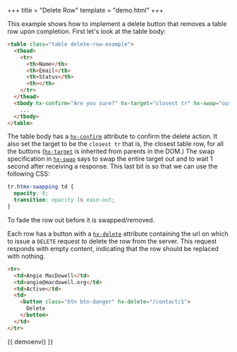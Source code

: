 +++
title = "Delete Row"
template = "demo.html"
+++

This example shows how to implement a delete button that removes a table row upon completion.  First let's look at the
table body:

```html
<table class="table delete-row-example">
  <thead>
    <tr>
      <th>Name</th>
      <th>Email</th>
      <th>Status</th>
      <th></th>
    </tr>
  </thead>
  <tbody hx-confirm="Are you sure?" hx-target="closest tr" hx-swap="outerHTML swap:1s">
    ...
  </tbody>
</table>
```

The table body has a [`hx-confirm`](/attributes/hx-confirm) attribute to confirm the delete action.  It also
set the target to be the `closest tr` that is, the closest table row, for all the buttons ([`hx-target`](/attributes/hx-target) 
is inherited from parents in the DOM.)  The swap specification in [`hx-swap`](/attributes/hx-swap) says to swap the
entire target out and to wait 1 second after receiving a response.  This last bit is so that we can use the following
CSS:

```css
tr.htmx-swapping td {
  opacity: 0;
  transition: opacity 1s ease-out;
}
```

To fade the row out before it is swapped/removed.

Each row has a button with a [`hx-delete`](/attributes/hx-delete) attribute containing the url on which to issue a `DELETE` 
request to delete the row from the server. This request responds with empty content, indicating that the row should
be replaced with nothing.

```html
<tr>
  <td>Angie MacDowell</td>
  <td>angie@macdowell.org</td>
  <td>Active</td>
  <td>
    <button class="btn btn-danger" hx-delete="/contact/1">
      Delete
    </button>
  </td>
</tr>
```

<style>
tr.htmx-swapping td {
  opacity: 0;
  transition: opacity 1s ease-out;
}
</style>

{{ demoenv() }}

<script>
    //=========================================================================
    // Fake Server Side Code
    //=========================================================================

    // data
    var contacts = [
      {
        name: "Joe Smith",
        email: "joe@smith.org",
        status: "Active",
      },
      {
        name: "Angie MacDowell",
        email: "angie@macdowell.org",
        status: "Active",
      },
      {
        name: "Fuqua Tarkenton",
        email: "fuqua@tarkenton.org",
        status: "Active",
      },
      {
        name: "Kim Yee",
        email: "kim@yee.org",
        status: "Inactive",
      },
    ];

    // routes
    init("/demo", function(request, params){
      return tableTemplate(contacts);
    });

    onDelete(/\/contact\/\d+/, function(request, params){
      return "";
    });

    // templates
    function rowTemplate(contact, i) {
      return `<tr>
      <td>${contact["name"]}</td>
      <td>${contact["email"]}</td>
      <td>${contact["status"]}</td>
      <td>
        <button class="btn btn-danger" hx-delete="/contact/${i}">
          Delete
        </button>
      </td>
    </tr>`;
    }

    function tableTemplate(contacts) {
      var rows = "";

      for (var i = 0; i < contacts.length; i++) {
        rows += rowTemplate(contacts[i], i, "");
      }

      return `
<table class="table delete-row-example">
  <thead>
    <tr>
      <th>Name</th>
      <th>Email</th>
      <th>Status</th>
      <th></th>
    </tr>
  </thead>
  <tbody hx-confirm="Are you sure?" hx-target="closest tr" hx-swap="outerHTML swap:1s">
    ${rows}
  </tbody>
</table>`;
    }

</script>
